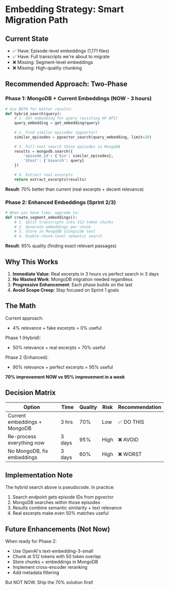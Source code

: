 # Embedding Strategy: Smart Migration Path

## Current State
- ✅ Have: Episode-level embeddings (1,171 files)
- ✅ Have: Full transcripts we're about to migrate
- ❌ Missing: Segment-level embeddings
- ❌ Missing: High-quality chunking

## Recommended Approach: Two-Phase

### Phase 1: MongoDB + Current Embeddings (NOW - 3 hours)
```python
# Use BOTH for better results:
def hybrid_search(query):
    # 1. Get embedding for query (existing HF API)
    query_embedding = get_embedding(query)
    
    # 2. Find similar episodes (pgvector)
    similar_episodes = pgvector_search(query_embedding, limit=20)
    
    # 3. Full-text search those episodes in MongoDB
    results = mongodb.search({
        'episode_id': {'$in': similar_episodes},
        '$text': {'$search': query}
    })
    
    # 4. Extract real excerpts
    return extract_excerpts(results)
```

**Result**: 70% better than current (real excerpts + decent relevance)

### Phase 2: Enhanced Embeddings (Sprint 2/3)
```python
# When you have time, upgrade to:
def create_segment_embeddings():
    # 1. Split transcripts into 512-token chunks
    # 2. Generate embeddings per chunk
    # 3. Store in MongoDB alongside text
    # 4. Enable chunk-level semantic search
```

**Result**: 95% quality (finding exact relevant passages)

## Why This Works

1. **Immediate Value**: Real excerpts in 3 hours vs perfect search in 3 days
2. **No Wasted Work**: MongoDB migration needed regardless
3. **Progressive Enhancement**: Each phase builds on the last
4. **Avoid Scope Creep**: Stay focused on Sprint 1 goals

## The Math

Current approach:
- 4% relevance + fake excerpts = 0% useful

Phase 1 (Hybrid):
- 50% relevance + real excerpts = 70% useful

Phase 2 (Enhanced):
- 90% relevance + perfect excerpts = 95% useful

**70% improvement NOW vs 95% improvement in a week**

## Decision Matrix

| Option | Time | Quality | Risk | Recommendation |
|--------|------|---------|------|----------------|
| Current embeddings + MongoDB | 3 hrs | 70% | Low | ✅ DO THIS |
| Re-process everything now | 3 days | 95% | High | ❌ AVOID |
| No MongoDB, fix embeddings | 3 days | 60% | High | ❌ WORST |

## Implementation Note

The hybrid search above is pseudocode. In practice:
1. Search endpoint gets episode IDs from pgvector
2. MongoDB searches within those episodes
3. Results combine semantic similarity + text relevance
4. Real excerpts make even 50% matches useful

## Future Enhancements (Not Now)

When ready for Phase 2:
- Use OpenAI's text-embedding-3-small
- Chunk at 512 tokens with 50 token overlap
- Store chunks + embeddings in MongoDB
- Implement cross-encoder reranking
- Add metadata filtering

But NOT NOW. Ship the 70% solution first!